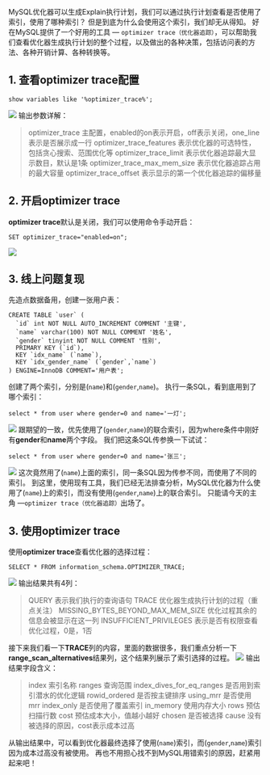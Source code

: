 MySQL优化器可以生成Explain执行计划，我们可以通过执行计划查看是否使用了索引，使用了哪种索引？
但是到底为什么会使用这个索引，我们却无从得知。
好在MySQL提供了一个好用的工具 — `optimizer trace（优化器追踪）`，可以帮助我们查看优化器生成执行计划的整个过程，以及做出的各种决策，包括访问表的方法、各种开销计算、各种转换等。
## 1. 查看optimizer trace配置
```
show variables like '%optimizer_trace%';
```
![](https://files.mdnice.com/user/33013/b18b417d-51ef-4aa8-a97f-53092e9adf66.png#id=YUWSh&originHeight=185&originWidth=794&originalType=binary&ratio=1&rotation=0&showTitle=false&status=done&style=none&title=)
输出参数详解：
> optimizer_trace 主配置，enabled的on表示开启，off表示关闭，one_line表示是否展示成一行
> optimizer_trace_features 表示优化器的可选特性，包括贪心搜索、范围优化等
> optimizer_trace_limit 表示优化器追踪最大显示数目，默认是1条
> optimizer_trace_max_mem_size 表示优化器追踪占用的最大容量 
> optimizer_trace_offset 表示显示的第一个优化器追踪的偏移量

## 2. 开启optimizer trace
**optimizer trace**默认是关闭，我们可以使用命令手动开启：
```
SET optimizer_trace="enabled=on";
```
![](https://files.mdnice.com/user/33013/fbb6803b-629c-44f0-af46-dfa0ed9a3035.png#id=ehIhl&originHeight=169&originWidth=381&originalType=binary&ratio=1&rotation=0&showTitle=false&status=done&style=none&title=)
## 3. 线上问题复现
先造点数据备用，创建一张用户表：
```
CREATE TABLE `user` (
  `id` int NOT NULL AUTO_INCREMENT COMMENT '主键',
  `name` varchar(100) NOT NULL COMMENT '姓名',
  `gender` tinyint NOT NULL COMMENT '性别',
  PRIMARY KEY (`id`),
  KEY `idx_name` (`name`),
  KEY `idx_gender_name` (`gender`,`name`)
) ENGINE=InnoDB COMMENT='用户表';
```
创建了两个索引，分别是(`name`)和(`gender`,`name`)。
执行一条SQL，看到底用到了哪个索引：
```
select * from user where gender=0 and name='一灯';
```
![](https://files.mdnice.com/user/33013/ae3d4c67-4175-4155-970b-b0b1b1b9a258.png#id=exqQu&originHeight=129&originWidth=1016&originalType=binary&ratio=1&rotation=0&showTitle=false&status=done&style=none&title=)
跟期望的一致，优先使用了(`gender`,`name`)的联合索引，因为where条件中刚好有**gender**和**name**两个字段。
我们把这条SQL传参换一下试试：
```
select * from user where gender=0 and name='张三';
```
![](https://files.mdnice.com/user/33013/c0e02dab-8b8f-4983-82dd-2469e5f94f5d.png#id=ovqlL&originHeight=129&originWidth=983&originalType=binary&ratio=1&rotation=0&showTitle=false&status=done&style=none&title=)
这次竟然用了(`name`)上面的索引，同一条SQL因为传参不同，而使用了不同的索引。
到这里，使用现有工具，我们已经无法排查分析，MySQL优化器为什么使用了(`name`)上的索引，而没有使用(`gender`,`name`)上的联合索引。
只能请今天的主角 —`optimizer trace（优化器追踪）`出场了。
## 3. 使用optimizer trace
使用**optimizer trace**查看优化器的选择过程：
```
SELECT * FROM information_schema.OPTIMIZER_TRACE;
```
![](https://files.mdnice.com/user/33013/53167348-ab09-4978-b3b6-a2dc2d7f742b.png#id=yakcC&originHeight=178&originWidth=975&originalType=binary&ratio=1&rotation=0&showTitle=false&status=done&style=none&title=)
输出结果共有4列：
> QUERY 表示我们执行的查询语句 
> TRACE 优化器生成执行计划的过程（重点关注） 
> MISSING_BYTES_BEYOND_MAX_MEM_SIZE 优化过程其余的信息会被显示在这一列 
> INSUFFICIENT_PRIVILEGES 表示是否有权限查看优化过程，0是，1否

接下来我们看一下**TRACE**列的内容，里面的数据很多，我们重点分析一下**range_scan_alternatives**结果列，这个结果列展示了索引选择的过程。
![](https://files.mdnice.com/user/33013/d7498e24-608b-4a06-829a-67f40171a1cd.png#id=n8bdL&originHeight=740&originWidth=516&originalType=binary&ratio=1&rotation=0&showTitle=false&status=done&style=none&title=)
输出结果字段含义：
> index 索引名称
> ranges 查询范围
> index_dives_for_eq_ranges 是否用到索引潜水的优化逻辑
> rowid_ordered 是否按主键排序 
> using_mrr 是否使用mrr 
> index_only 是否使用了覆盖索引
> in_memory 使用内存大小
> rows 预估扫描行数
> cost 预估成本大小，值越小越好
> chosen 是否被选择
> cause 没有被选择的原因，cost表示成本过高

从输出结果中，可以看到优化器最终选择了使用(`name`)索引，而(`gender`,`name`)索引因为成本过高没有被使用。
再也不用担心找不到MySQL用错索引的原因，赶紧用起来吧！
